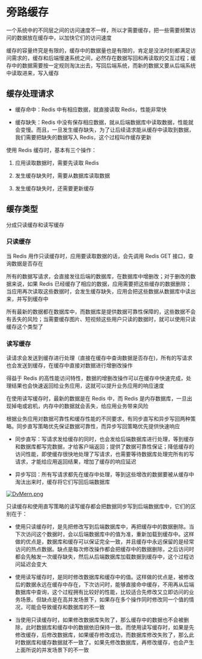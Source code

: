 # 旁路缓存

一个系统中的不同层之间的访问速度不一样，所以才需要缓存，把一些需要频繁访问的数据放在缓存中，以加快它们的访问速度

缓存的容量终究是有限的，缓存中的数据量也是有限的，肯定是没法时刻都满足访问需求的，缓存和后端慢速系统之间，必然存在数据写回和再读取的交互过程；缓存中的数据需要按一定规则淘汰出去，写回后端系统，而新的数据又要从后端系统中读取进来，写入缓存

## 缓存处理请求

- 缓存命中：Redis 中有相应数据，就直接读取 Redis，性能非常快

- 缓存缺失：Redis 中没有保存相应数据，就从后端数据库中读取数据，性能就会变慢。而且，一旦发生缓存缺失，为了让后续请求能从缓存中读取到数据，我们需要把缺失的数据写入 Redis，这个过程叫作缓存更新

使用 Redis 缓存时，基本有三个操作：

1. 应用读取数据时，需要先读取 Redis

2. 发生缓存缺失时，需要从数据库读取数据

3. 发生缓存缺失时，还需要更新缓存

## 缓存类型

分成只读缓存和读写缓存

### 只读缓存

当 Redis 用作只读缓存时，应用要读取数据的话，会先调用 Redis GET 接口，查询数据是否存在

所有的数据写请求，会直接发往后端的数据库，在数据库中增删改；对于删改的数据来说，如果 Redis 已经缓存了相应的数据，应用需要把这些缓存的数据删除；当应用再次读取这些数据时，会发生缓存缺失，应用会把这些数据从数据库中读出来，并写到缓存中

所有最新的数据都在数据库中，而数据库是提供数据可靠性保障的，这些数据不会有丢失的风险；当需要缓存图片、短视频这些用户只读的数据时，就可以使用只读缓存这个类型了

### 读写缓存

读请求会发送到缓存进行处理（直接在缓存中查询数据是否存在)，所有的写请求也会发送到缓存，在缓存中直接对数据进行增删改操作

得益于 Redis 的高性能访问特性，数据的增删改操作可以在缓存中快速完成，处理结果也会快速返回给业务应用，这就可以提升业务应用的响应速度

在使用读写缓存时，最新的数据是在 Redis 中，而 Redis 是内存数据库，一旦出现掉电或宕机，内存中的数据就会丢失，给应用业务带来风险

根据业务应用对数据可靠性和缓存性能的不同要求，有同步直写和异步写回两种策略。同步直写策略优先保证数据可靠性，而异步写回策略优先提供快速响应

- 同步直写：写请求发给缓存的同时，也会发给后端数据库进行处理，等到缓存和数据库都写完数据，才给客户端返回；提供了数据可靠性保证；降低缓存的访问性能，即使缓存很快地处理了写请求，也需要等待数据库处理完所有的写请求，才能给应用返回结果，增加了缓存的响应延迟

- 异步写回：所有写请求都先在缓存中处理，等到这些增改的数据要被从缓存中淘汰出来时，缓存将它们写回后端数据库

[![DvMern.png](https://s3.ax1x.com/2020/12/07/DvMern.png)](https://imgchr.com/i/DvMern)

只读缓存和使用直写策略的读写缓存都会把数据同步写到后端数据库中，它们的区别在于：

- 使用只读缓存时，是先把修改写到后端数据库中，再把缓存中的数据删除。当下次访问这个数据时，会以后端数据库中的值为准，重新加载到缓存中。这样做的优点是，数据库和缓存可以保证完全一致，并且缓存中永远保留的是经常访问的热点数据。缺点是每次修改操作都会把缓存中的数据删除，之后访问时都会先触发一次缓存缺失，然后从后端数据库加载数据到缓存中，这个过程访问延迟会变大

- 使用读写缓存时，是同时修改数据库和缓存中的值。这样做的优点是，被修改后的数据永远在缓存中存在，下次访问时，能够直接命中缓存，不用再从后端数据库中查询，这个过程拥有比较好的性能，比较适合先修改又立即访问的业务场景。但缺点是在高并发场景下，如果存在多个操作同时修改同一个值的情况，可能会导致缓存和数据库的不一致

- 当使用只读缓存时，如果修改数据库失败了，那么缓存中的数据也不会被删除，此时数据库和缓存中的数据依旧保持一致。而使用读写缓存时，如果是先修改缓存，后修改数据库，如果缓存修改成功，而数据库修改失败了，那么此时数据库和缓存数据就不一致了。如果先修改数据库，再修改缓存，也会产生上面所说的并发场景下的不一致